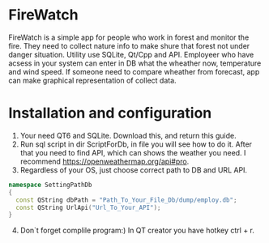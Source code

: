 # FireWatch
FireWatch is a simple app for people who work in forest and monitor the fire. They need to collect nature info to make shure that forest not under danger situation.
Utility use SQLite, Qt/Cpp and API. Employeer who have acsess in your system can enter in DB what the wheather now, temperature and wind speed. If someone need to compare wheather from forecast, app can make graphical representation of collect data.

# Installation and configuration
1. Your need QT6 and SQLite. Download this, and return this guide.
2. Run sql script in dir ScriptForDb, in file you will see how to do it. After that you need to find API, which can shows the weather you need. I recommend https://openweathermap.org/api#pro.
3. Regardless of your OS, just choose correct path to DB and URL API.
  ```cpp src/LoginToApp/logintoapp.h
namespace SettingPathDb
{
    const QString dbPath = "Path_To_Your_File_Db/dump/employ.db";
    const QString UrlApi("Url_To_Your_API");
}
```
4. Don`t forget complile program:) In QT creator you have hotkey ctrl + r. 
